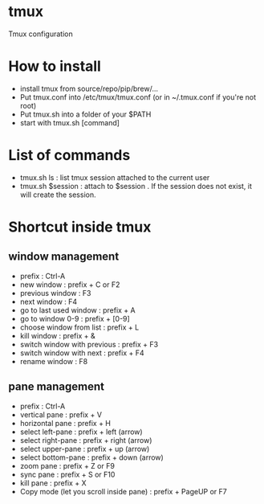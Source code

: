 # tmux
Tmux configuration

# How to install

- install tmux from source/repo/pip/brew/...
- Put tmux.conf into /etc/tmux/tmux.conf (or in ~/.tmux.conf if you're not root)
- Put tmux.sh into a folder of your $PATH
- start with tmux.sh [command]

# List of commands

- tmux.sh ls : list tmux session attached to the current user
- tmux.sh $session : attach to $session . If the session does not exist, it will create the session.

# Shortcut inside tmux

## window management

- prefix : Ctrl-A
- new window : prefix + C or F2
- previous window : F3
- next window : F4
- go to last used window : prefix + A
- go to window 0-9 : prefix + [0-9]
- choose window from list : prefix + L
- kill window : prefix + &
- switch window with previous : prefix + F3
- switch window with next : prefix + F4
- rename window : F8

## pane management

- prefix : Ctrl-A
- vertical pane : prefix + V
- horizontal pane : prefix + H
- select left-pane : prefix + left (arrow)
- select right-pane : prefix + right (arrow)
- select upper-pane : prefix + up (arrow)
- select bottom-pane : prefix + down (arrow)
- zoom pane : prefix + Z or F9
- sync pane : prefix + S or F10
- kill pane : prefix + X
- Copy mode (let you scroll inside pane) : prefix + PageUP or F7
